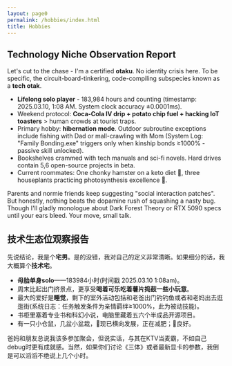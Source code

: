```yaml
---
layout: page0
permalink: /hobbies/index.html
title: Hobbies
---
```


## Technology Niche Observation Report
Let's cut to the chase - I'm a certified **otaku**. No identity crisis here. To be specific, the circuit-board-tinkering, code-compiling subspecies known as a **tech otak**.<br>

- **Lifelong solo player** - 183,984 hours and counting (timestamp: 2025.03.10, 1:08 AM. System clock accuracy ±0.0001ms).
- Weekend protocol: **Coca-Cola IV drip + potato chip fuel + hacking IoT toasters** > human crowds at tourist traps.
- Primary hobby: **​hibernation mode**. Outdoor subroutine exceptions include fishing with Dad or mall-crawling with Mom (System Log: "Family Bonding.exe" triggers only when kinship bonds ≥1000% - passive skill unlocked).
- Bookshelves crammed with tech manuals and sci-fi novels. Hard drives contain 5,6 open-source projects in beta.
- Current roommates: One chonky hamster on a keto diet 🐹, three houseplants practicing photosynthesis excellence 🌱.

Parents and normie friends keep suggesting "social interaction patches". But honestly, nothing beats the dopamine rush of squashing a nasty bug. Though I'll gladly monologue about Dark Forest Theory or RTX 5090 specs until your ears bleed. Your move, small talk.

## 技术生态位观察报告
先说结论，我是个**宅男**。是的没错，我对自己的定义非常清晰。如果细分的话，我大概算个**技术宅**。<!-- 我在家的大致活动轨迹：卧室➡餐厅➡书房➡健身房(也是第四间卧室)➡书房➡餐厅➡卧室<br> -->
- **母胎单身solo**——183984小时(时间戳 2025.03.10 1:08am)。
- 周末比起出门挤景点，更享受**喝着可乐吃着薯片捣鼓一些小玩意**。
- 最大的爱好是**睡觉**，剩下的室外活动包括和老爸出门钓钓鱼或者和老妈出去逛逛街(系统日志：任务触发条件为亲情羁绊≥1000%，此为被动技能)。
- 书柜里塞着专业书和科幻小说，电脑里藏着五六个半成品开源项目。<br>
- 有一只小仓鼠，几盆小盆栽，🐹现已横向发展，正在减肥；🌱良好。

爸妈和朋友总说我该多参加聚会，但说实话，与其在KTV当麦霸，不如自己debug时更有成就感。当然，如果你们讨论《三体》或者最新显卡的参数，我倒是可以滔滔不绝说上几个小时。
